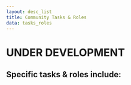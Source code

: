 ```yaml
---
layout: desc_list
title: Community Tasks & Roles
data: tasks_roles
---
```


<h1>UNDER DEVELOPMENT</h1>


<h2>Specific tasks & roles include:</h2>

